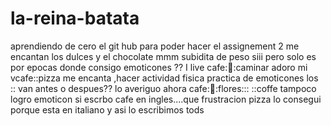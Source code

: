 # la-reina-batata 
aprendiendo de cero el git hub
para poder hacer el assignement 2
me encantan los dulces y el chocolate mmm subidita de peso siii pero solo es por epocas
donde consigo emoticones ??
I live cafe::pizza::caminar
adoro mi vcafe::pizza me encanta ,hacer actividad fisica
practica de emoticones los :: van antes o despues?? lo averiguo ahora
cafe::pizza::flores:::
::coffe
tampoco logro emoticon si escrbo cafe en ingles....que frustracion
pizza lo consegui porque esta en italiano y asi lo escribimos tods
